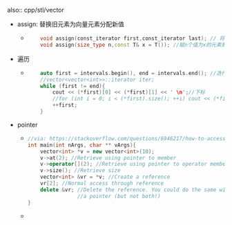 also:: cpp/stl/vector
- assign: 替换旧元素为向量元素分配新值
  - ``` c++
        void assign(const_iterator first,const_iterator last); // 将区间[first,last)的元素赋值到当前的vector容器
        void assign(size_type n,const T& x = T()); //赋n个值为x的元素到vector容器中
    ```
- 遍历
  - ``` c++
        auto first = intervals.begin(), end = intervals.end(); //迭代器
        //vector<vector<int>>::iterator iter;
        while (first != end){
            cout << (*first)[0] << (*first)[1] << ' \n';//下标
            //for (int i = 0; i < (*first).size(); ++i) cout << (*first)[i] << " " ;
            ++first;
        }
    ```
- pointer
  - ```cpp
    //via: https://stackoverflow.com/questions/6946217/how-to-access-the-contents-of-a-vector-from-a-pointer-to-the-vector-in-c
    int main(int nArgs, char ** vArgs){
        vector<int> *v = new vector<int>(10);
        v->at(2); //Retrieve using pointer to member
        v->operator[](2); //Retrieve using pointer to operator member
        v->size(); //Retrieve size
        vector<int> &vr = *v; //Create a reference
        vr[2]; //Normal access through reference
        delete &vr; //Delete the reference. You could do the same with
                    //a pointer (but not both!)
    }
    ```
  -